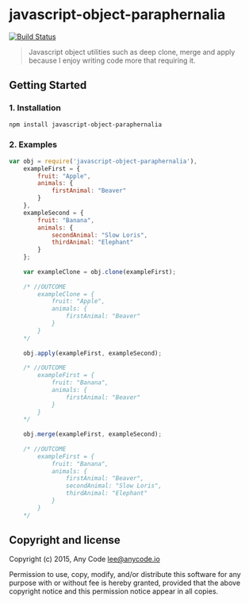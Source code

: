 # javascript-object-paraphernalia

[![Build Status](https://travis-ci.org/any-code/javascript-object-paraphernalia.svg?branch=master)](https://travis-ci.org/any-code/javascript-object-paraphernalia)

> Javascript object utilities such as deep clone, merge and apply because I enjoy writing code more that requiring it. 


## Getting Started

### 1. Installation

``` bash
npm install javascript-object-paraphernalia
```

### 2. Examples

``` javascript
var obj = require('javascript-object-paraphernalia'),    
    exampleFirst = {
        fruit: "Apple",
        animals: {
            firstAnimal: "Beaver"
        }
    },
    exampleSecond = {
        fruit: "Banana",
        animals: {
            secondAnimal: "Slow Loris",
            thirdAnimal: "Elephant"
        }
    };
    
    var exampleClone = obj.clone(exampleFirst);
    
    /* //OUTCOME   
        exampleClone = {
            fruit: "Apple",
            animals: {
                firstAnimal: "Beaver"
            }
        }
    */
    
    obj.apply(exampleFirst, exampleSecond);
    
    /* //OUTCOME   
        exampleFirst = {
            fruit: "Banana",
            animals: {
                firstAnimal: "Beaver"
            }
        }
    */
    
    obj.merge(exampleFirst, exampleSecond);
    
    /* //OUTCOME 
        exampleFirst = {
            fruit: "Banana",
            animals: {
                firstAnimal: "Beaver",
                secondAnimal: "Slow Loris",
                thirdAnimal: "Elephant"
            }
        }
    */
```

## Copyright and license
Copyright (c) 2015, Any Code <lee@anycode.io>

Permission to use, copy, modify, and/or distribute this software for any
purpose with or without fee is hereby granted, provided that the above
copyright notice and this permission notice appear in all copies.
